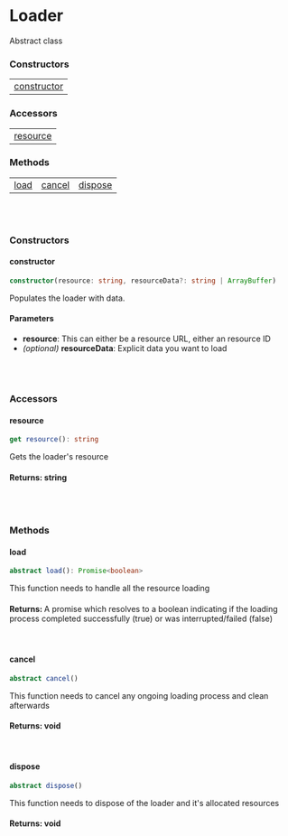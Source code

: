 # Loader

Abstract class
### <h3>Constructors</h3>
|  	| 
|---   
| [constructor](/viewer/loader-api.md#constructor)

### <h3>Accessors</h3>
|  	| 
|---   
| [resource](/viewer/loader-api.md#resource) 



### <h3>Methods</h3>
|  	| 	| 	|
|---	|---	|---
| [load](/viewer/loader-api.md#load) 	| [cancel](/viewer/loader-api.md#cancel) 	| [dispose](/viewer/loader-api.md#dispose)

<br><br>

### <h3>Constructors</h3>

#### <b>constructor</b>
```ts
constructor(resource: string, resourceData?: string | ArrayBuffer)
```
Populates the loader with data.
#### Parameters
- **resource**: This can either be a resource URL, either an resource ID
- *(optional)* **resourceData**: Explicit data you want to load

<br>
<br>


### <h3>Accessors</h3>

#### <b>resource</b>
```ts
get resource(): string
```
Gets the loader's resource
#### Returns: string


<br>
<br>

### <h3>Methods</h3>
#### <b>load</b>
```ts
abstract load(): Promise<boolean>
```
This function needs to handle all the resource loading  
#### Returns: <span style="font-weight:normal">A promise which resolves to a boolean indicating if the loading process completed successfully (true) or was interrupted/failed (false)</span>

<br>

#### <b>cancel</b>
```ts
abstract cancel()
```
This function needs to cancel any ongoing loading process and clean afterwards
#### Returns: void

<br>

#### <b>dispose</b>
```ts
abstract dispose()
```
This function needs to dispose of the loader and it's allocated resources
#### Returns: void